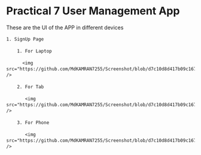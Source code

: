 # Practical 7 User Management App
These are the UI of the APP in different devices

    1. SignUp Page
    
        1. For Laptop
        
          <img src="https://github.com/MdKAMRAN7255/Screenshot/blob/d7c10d8d417b09c167955ea07c08850dbcd97b30/laptops.png" />
          
        2. For Tab
        
           <img src="https://github.com/MdKAMRAN7255/Screenshot/blob/d7c10d8d417b09c167955ea07c08850dbcd97b30/laptopt.png" />
          
        3. For Phone
        
           <img src="https://github.com/MdKAMRAN7255/Screenshot/blob/d7c10d8d417b09c167955ea07c08850dbcd97b30/laptopm.png" />

